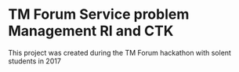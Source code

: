 # TM Forum Service problem Management RI and CTK

This project was created during the TM Forum hackathon with solent students in 2017
